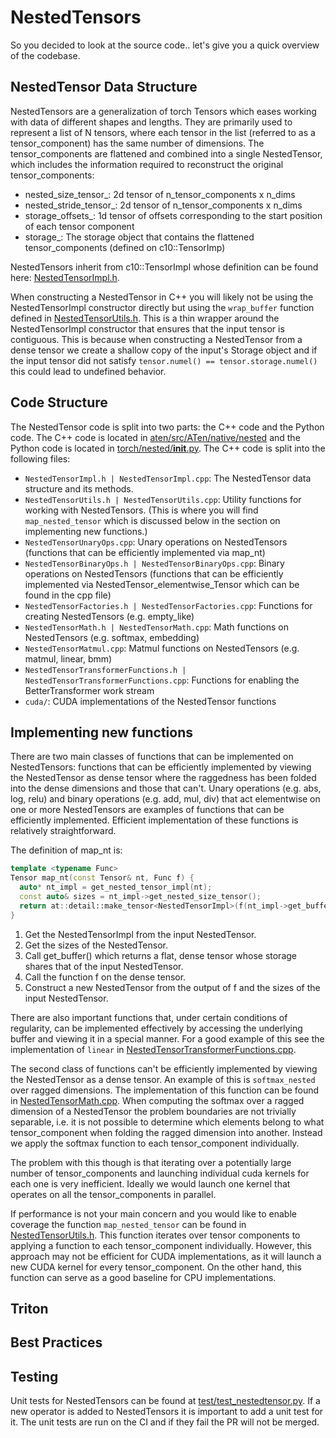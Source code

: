 # NestedTensors
So you decided to look at the source code.. let's give you a quick overview of the codebase.

## NestedTensor Data Structure

NestedTensors are a generalization of torch Tensors which eases working with data of different shapes and lengths. They are primarily used to represent a list of N tensors, where each tensor in the list (referred to as a tensor_component) has the same number of dimensions. The tensor_components are flattened and combined into a single NestedTensor, which includes the information required to reconstruct the original tensor_components:

- nested_size_tensor_: 2d tensor of n_tensor_components x n_dims
- nested_stride_tensor_: 2d tensor of n_tensor_components x n_dims
- storage_offsets_: 1d tensor of offsets corresponding to the start position of each tensor component
- storage_: The storage object that contains the flattened tensor_components (defined on c10::TensorImp)

NestedTensors inherit from c10::TensorImpl whose definition can be found here: [NestedTensorImpl.h](../../NestedTensorImpl.h).

When constructing a NestedTensor in C++ you will likely not be using the NestedTensorImpl constructor directly but using the `wrap_buffer` function defined in [NestedTensorUtils.h](NestedTensorUtils.h). This is a thin wrapper around the NestedTensorImpl constructor that ensures that the input tensor is contiguous. This is because when constructing a NestedTensor from a dense tensor we create a shallow copy of the input's Storage object and if the input tensor did not satisfy `tensor.numel() == tensor.storage.numel()` this could lead to undefined behavior.

##  Code Structure

The NestedTensor code is split into two parts: the C++ code and the Python code. The C++ code is located in [aten/src/ATen/native/nested](.) and the Python code is located in [torch/nested/__init__.py](/torch/nested/__init__.py). The C++ code is split into the following files:

- `NestedTensorImpl.h | NestedTensorImpl.cpp`: The NestedTensor data structure and its methods.
- `NestedTensorUtils.h | NestedTensorUtils.cpp`: Utility functions for working with NestedTensors. (This is where you will find  `map_nested_tensor` which is discussed below in the section on implementing new functions.)
- `NestedTensorUnaryOps.cpp`: Unary operations on NestedTensors (functions that can be efficiently implemented via map_nt)
- `NestedTensorBinaryOps.h | NestedTensorBinaryOps.cpp`: Binary operations on NestedTensors (functions that can be efficiently implemented via NestedTensor_elementwise_Tensor which can be found in the cpp file)
- `NestedTensorFactories.h | NestedTensorFactories.cpp`: Functions for creating NestedTensors (e.g. empty_like)
- `NestedTensorMath.h | NestedTensorMath.cpp`: Math functions on NestedTensors (e.g. softmax, embedding)
- `NestedTensorMatmul.cpp`: Matmul functions on NestedTensors (e.g. matmul, linear, bmm)
- `NestedTensorTransformerFunctions.h | NestedTensorTransformerFunctions.cpp`: Functions for enabling the BetterTransformer work stream
- `cuda/`: CUDA implementations of the NestedTensor functions

##  Implementing new functions
There are two main classes of functions that can be implemented on NestedTensors: functions that can be efficiently implemented by viewing the NestedTensor as dense tensor where the raggedness has been folded into the dense dimensions and those that can't. Unary operations (e.g. abs, log, relu) and binary operations (e.g. add, mul, div) that act elementwise on one or more NestedTensors are examples of functions that can be efficiently implemented. Efficient implementation of these functions is relatively straightforward.

The definition of map_nt is:

```cpp
template <typename Func>
Tensor map_nt(const Tensor& nt, Func f) {
  auto* nt_impl = get_nested_tensor_impl(nt);
  const auto& sizes = nt_impl->get_nested_size_tensor();
  return at::detail::make_tensor<NestedTensorImpl>(f(nt_impl->get_buffer()), sizes);
}
```
1. Get the NestedTensorImpl from the input NestedTensor.
2. Get the sizes of the NestedTensor.
3. Call get_buffer() which returns a flat, dense tensor whose storage shares that of the input NestedTensor.
4. Call the function f on the dense tensor.
5. Construct a new NestedTensor from the output of f and the sizes of the input NestedTensor.

There are also important functions that, under certain conditions of regularity, can be implemented effectively by accessing the underlying buffer and viewing it in a special manner. For a good example of this see the implementation of `linear` in [NestedTensorTransformerFunctions.cpp](NestedTensorTransformerFunctions.cpp).

The second class of functions can't be efficiently implemented by viewing the NestedTensor as a dense tensor. An example of this is `softmax_nested` over ragged dimensions. The implementation of this function can be found in [NestedTensorMath.cpp](NestedTensorMath.cpp). When computing the softmax over a ragged dimension of a NestedTensor the problem boundaries are not trivially separable, i.e. it is not possible to determine which elements belong to what tensor_component when folding the ragged dimension into another. Instead we apply the softmax function to each tensor_component individually.

The problem with this though is that iterating over a potentially large number of tensor_components and launching individual cuda kernels for each one is very inefficient. Ideally we would launch one kernel that operates on all the tensor_components in parallel.

If performance is not your main concern and you would like to enable coverage the function `map_nested_tensor` can be found in [NestedTensorUtils.h](NestedTensorUtils.h). This function iterates over tensor components to applying a function to each tensor_component individually. However, this approach may not be efficient for CUDA implementations, as it will launch a new CUDA kernel for every tensor_component. On the other hand, this function can serve as a good baseline for CPU implementations.

## Triton

##  Best Practices

## Testing
Unit tests for NestedTensors can be found at [test/test_nestedtensor.py](/test/test_nestedtensor.py). If a new operator is added to NestedTensors it is important to add a unit test for it. The unit tests are run on the CI and if they fail the PR will not be merged.